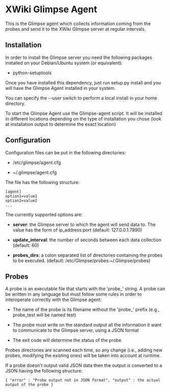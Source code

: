 XWiki Glimpse Agent
===================

This is the Glimpse agent which collects information coming from the probes and send it to the XWiki Glimpse server at regular intervals.

Installation
------------

In order to install the Glimpse server you need the following packages installed on your Debian/Ubuntu system (or equivalent):

* python-setuptools

Once you have installed this dependency, just run setup.py install and you will have the Glimpse Agent installed in your system.

You can specify the --user switch to perform a local install in your home directory.

To start the Glimpse Agent use the Glimpse-agent script. It will be installed in different locations depending on the type of installation you chose (look at installation output to determine the exact location) 

Configuration
-------------

Configuration files can be put in the following directories:

* /etc/glimpse/agent.cfg

* ~/.glimpse/agent.cfg

The file has the following structure:

	[agent]
	option1=value1
	option2=value2
	...
	
The currently supported options are:

* **server**: the Glimpse server to which the agent will send data to. The value has the form of ip_address:port (default: 127.0.0.1:7890)

* **update_interval**: the number of seconds between each data collection (default: 60)

* **probes_dirs**: a colon separated list of directories containing the probes to be executed. (default: /etc/Glimpse/probes:~/.Glimpse/probes)

Probes
------

A probe is an executable file that starts with the 'probe_' string. A probe can be written in any language but must follow some rules in order to interoperate correctly with the Glimpse agent:

* The name of the probe is its filename without the 'probe_' prefix (e.g., probe_test will be named test)

* The probe must write on the standard output all the information it want to communicate to the Glimpse server, using a JSON format

* The exit code will determine the status of the probe

Probes directories are scanned each time, so any change (i.e., adding new probes, modifying the existing ones) will be taken into account at runtime.	
	
If a probe doesn't output valid JSON data then the output is converted to a JSON having the following structure:

	{ "error" : "Probe output not in JSON format", "output" : the actual output of the probe }
